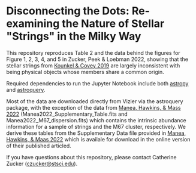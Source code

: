 # Disconnecting the Dots: Re-examining the Nature of Stellar "Strings" in the Milky Way

This repository reproduces Table 2 and the data behind the figures for Figure 1, 2, 3, 4, and 5 in Zucker, Peek & Loebman 2022, showing that the stellar strings from [Kounkel & Covey 2019](https://doi.org/10.3847/1538-3881/ab339a) are largely inconsistent with being physical objects whose members share a common origin. 

Required dependencies to run the Jupyter Notebook include both [astropy](https://docs.astropy.org/en/stable/install.html) and [astroquery](https://astroquery.readthedocs.io/en/latest/#installation). 

Most of the data are downloaded directly from Vizier via the astroquery package, with the exception of the data from [Manea, Hawkins, & Mass 2022]( https://doi.org/10.1093/mnras/stac236) (Manea2022_Supplementary_Table.fits and Manea2022_M67_dispersion.fits) which contains the intrinsic abundance information for a sample of strings and the M67 cluster, respectively. We derive these tables from the Supplementary Data file provided in [Manea, Hawkins, & Maas 2022]( https://doi.org/10.1093/mnras/stac236) which is availale for download in the online version of their published articled.  

If you have questions about this repository, please contact Catherine Zucker (czucker@stsci.edu).

